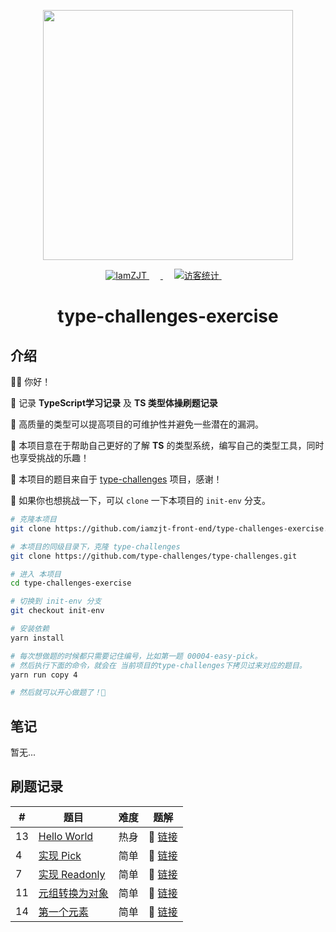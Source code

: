 <p align="center">
  <a href="https://github.com/type-challenges/type-challenges">
    <img src="https://github.com/type-challenges/type-challenges/blob/main/screenshots/logo.svg" width="400" alt=""/>
  </a>
</p>

<p align="center">
  <a href="https://github.com/iamzjt-front-end">
    <img src="https://img.shields.io/badge/Github-iamzjt--front--end-blue" alt="IamZJT" />
  </a>&emsp;
  <a href="https://www.typescriptlang.org/play?install-plugin=%40type-challenges%2Fplayground-plugin">
    <img src="https://img.shields.io/badge/Playground-143?logo=typescript&color=3178C6&logoColor=fff"  alt=""/>
  </a>&emsp;
  <a href="https://github.com/iamzjt-front-end">
    <img src="https://komarev.com/ghpvc/?username=iamzjt-front-end&label=++访客统计++&color=lightgrey" alt="访客统计" />
  </a>&emsp;
</p>

<h1 align="center">
  type-challenges-exercise
</h1>

## 介绍

👨‍💻 你好！

🔸 记录 **TypeScript学习记录** 及 **TS 类型体操刷题记录**

🔸 高质量的类型可以提高项目的可维护性并避免一些潜在的漏洞。

🔸 本项目意在于帮助自己更好的了解 **TS** 的类型系统，编写自己的类型工具，同时也享受挑战的乐趣！

🔸 本项目的题目来自于 [type-challenges](https://github.com/type-challenges/type-challenges) 项目，感谢！

🔸 如果你也想挑战一下，可以 `clone` 一下本项目的 `init-env` 分支。

```bash
# 克隆本项目
git clone https://github.com/iamzjt-front-end/type-challenges-exercise.git

# 本项目的同级目录下，克隆 type-challenges
git clone https://github.com/type-challenges/type-challenges.git

# 进入 本项目
cd type-challenges-exercise

# 切换到 init-env 分支
git checkout init-env

# 安装依赖
yarn install

# 每次想做题的时候都只需要记住编号，比如第一题 00004-easy-pick。
# 然后执行下面的命令，就会在 当前项目的type-challenges下拷贝过来对应的题目。
yarn run copy 4

# 然后就可以开心做题了！🤩
```

## 笔记

暂无...

## 刷题记录

| #  | 题目                                                                                                                                           | 难度 | 题解                                                                                                                                     |
|----|----------------------------------------------------------------------------------------------------------------------------------------------|----|----------------------------------------------------------------------------------------------------------------------------------------|
| 13 | [Hello World](https://github.com/iamzjt-front-end/type-challenges-exercise/blob/main/type-challenges/00013-warm-hello-world/README.zh-CN.md) | 热身 | 🎯 [链接](https://github.com/iamzjt-front-end/type-challenges-exercise/blob/main/type-challenges/00013-warm-hello-world/template.ts)     |
| 4  | [实现 Pick](https://github.com/iamzjt-front-end/type-challenges-exercise/blob/main/type-challenges/00004-easy-pick/README.zh-CN.md)            | 简单 | 🎯 [链接](https://github.com/iamzjt-front-end/type-challenges-exercise/blob/main/type-challenges/00004-easy-pick/template.ts)            |
| 7  | [实现 Readonly](https://github.com/iamzjt-front-end/type-challenges-exercise/blob/main/type-challenges/00007-easy-readonly/README.zh-CN.md)    | 简单 | 🎯 [链接](https://github.com/iamzjt-front-end/type-challenges-exercise/blob/main/type-challenges/00007-easy-readonly/template.ts)        |
| 11 | [元组转换为对象](https://github.com/iamzjt-front-end/type-challenges-exercise/blob/main/type-challenges/00011-easy-tuple-to-object/README.zh-CN.md) | 简单 | 🎯 [链接](https://github.com/iamzjt-front-end/type-challenges-exercise/blob/main/type-challenges/00011-easy-tuple-to-object/template.ts) |
| 14 | [第一个元素](https://github.com/iamzjt-front-end/type-challenges-exercise/blob/main/type-challenges/00014-easy-first/README.zh-CN.md)             | 简单 | 🎯 [链接](https://github.com/iamzjt-front-end/type-challenges-exercise/blob/main/type-challenges/00014-easy-first/template.ts)           |
